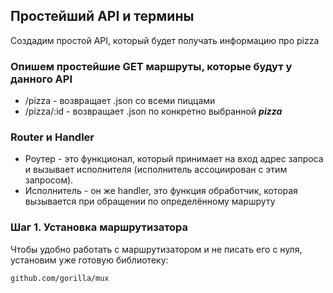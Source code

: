 ## Простейший API и термины
Создадим простой API, который будет получать информацию про pizza

### Опишем простейшие GET маршруты, которые будут у данного API
* /pizza - возвращает .json со всеми пиццами
* /pizza/:id - возвращает .json по конкретно выбранной ***pizza***

### Router и Handler
* Роутер - это функционал, который принимает на вход адрес запроса и вызывает исполнителя (исполнитель ассоциирован с этим запросом).
* Исполнитель - он же handler, это функция обработчик, которая вызывается при обращении по определённому маршруту

### Шаг 1. Установка маршрутизатора
Чтобы удобно работать с маршрутизатором и не писать его с нуля, установим уже готовую библиотеку: 

```github.com/gorilla/mux```

